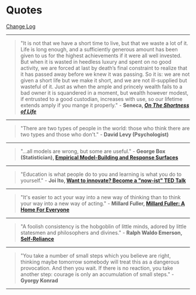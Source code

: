 # Quotes

[Change Log](http://zxmth.us/1JA8hVj)

----

> "It is not that we have a short time to live, but that we waste a lot of it.
> Life is long enough, and a sufficiently generous amount has been given to us
> for the highest achievements if it were all well invested. But when it is
> wasted in heedless luxury and spent on no good activity, we are forced at
> last by death’s final constraint to realize that it has passed away before we
> knew it was passing. So it is: we are not given a short life but we make it
> short, and we are not ill-supplied but wasteful of it. Just as when the ample
> and princely wealth fails to a bad owner it is squandered in a moment, but
> wealth however modest, if entrusted to a good custodian, increases with use,
> so our lifetime extends amply if you mange it properly." - **Seneca, _[On The
> Shortness of Life](http://zxmth.us/1NYNl95)_**

----

> "There are two types of people in the world: those who think there are two
> types and those who don't." - **David Levy (Psychologist)**

----

> "...all models are wrong, but some are useful." - **George Box
> (Statistician), [Empirical Model-Building and Response Surfaces](http://zxmth.us/1OQk2ZV)**

----

> "Education is what people do to you and learning is what you do to yourself." - 
> **Joi Ito, [Want to innovate? Become a "now-ist" TED Talk](http://zxmth.us/1JA6Mq4)**

----

> "It's easier to act your way into a new way of thinking than to think your
> way into a new way of acting." - **Millard Fuller, [Millard Fuller: A Home For Everyone](http://zxmth.us/1KaxK7Y)**

----

> "A foolish consistency is the hobgoblin of little minds, adored by little statesmen and philosophers and divines."  - **Ralph Waldo Emerson, [Self-Reliance](http://zxmth.us/1os77lL)**

----

> "You take a number of small steps which you believe are right, thinking maybe
> tomorrow somebody will treat this as a dangerous provocation. And then you
> wait. If there is no reaction, you take another step: courage is only an
> accumulation of small steps." - **Gyorgy Konrad**

----
